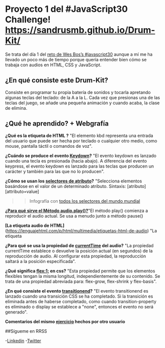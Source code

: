 # Proyecto 1 del #JavaScript30 Challenge! https://sandrusmb.github.io/Drum-Kit/

Se trata del día 1 del [reto de Wes Bos’s #javascript30](https://javascript30.com/) aunque a mí me ha llevado un poco más de tiempo porque quería entender bien cómo se trabaja con audios en HTML, CSS y JavaScript.

## ¿En qué consiste este Drum-Kit?

Consiste en programar tu propia batería de sonidos y tocarla apretando algunas teclas del teclado: de la A a la L. Cada vez que presionas una de las teclas del juego, se añade una pequeña animación y cuando acaba, la clase de elimina. 

## ¿Qué he aprendido? + Webgrafía

**¿Qué es la etiqueta de HTML [<kdb></kdb>](https://www.htmlquick.com/es/reference/tags/kbd.html)?** "El elemento kbd representa una entrada del usuario que puede ser hecha por teclado o cualquier otro medio, como mouse, pantalla táctil o comandos de voz".

**¿Cuándo se produce el evento [Keydown](https://developer.mozilla.org/es/docs/Web/API/Document/keydown_event)?** "El evento keydown es lanzado cuando una tecla es presionada (hacia abajo). A diferencia del evento keypress, el evento keydown es lanzado para las teclas que producen un carácter y también para las que no lo producen".

**¿Cómo se usan los [selectores de atributo](https://developer.mozilla.org/es/docs/Web/CSS/Selectores_CSS)?** "Selecciona elementos basándose en el valor de un determinado atributo.
Sintaxis: [atributo] [attributo=value]

>> Infografía con [todos los selectores del mundo mundial](https://appletree.or.kr/quick_reference_cards/CSS/CSS%20selectors%20cheatsheet.pdf)

[**¿Para qué sirve el Método audio.play()?**](https://www.w3schools.com/jsref/met_audio_play.asp)"El método play() comienza a reproducir el audio actual. Se usa a menudo junto a método pause()

**[La etiqueta audio de HTML]**(https://lenguajehtml.com/p/html/multimedia/etiquetas-html-de-audio) "La etiqueta <audio> de HTML5 especifica una forma estándar de incrustar audio en una página web. Se le pueden añadir atributos de controles de audio, como reproducción, pausa y volumen".

**¿Para qué se usa la propiedad de [currentTime](https://www.w3schools.com/jsref/prop_audio_currenttime.asp) del audio?** "La propiedad currentTime establece o devuelve la posición actual (en segundos) de la reproducción de audio. Al configurar esta propiedad, la reproducción saltará a la posición especificada".

**¿Qué significa [flex:1;](https://www.w3schools.com/cssref/css3_pr_flex.asp) en css?** "Esta propiedad permite que los elementos flexibles tengan la misma longitud, independientemente de su contenido. Se trata de una propiedad abreviada para: flex-grow, flex-shrink y flex-basis".

**¿En qué consiste el evento [transitionend](https://developer.mozilla.org/es/docs/Web/Events/transitionend)?** "El evento transitionend es lanzado cuando una transición CSS se ha completado. Si la transición es eliminada antes de haberse completado, como cuando transition-property es eliminado o display se establece a "none", entonces el evento no será generado".

**Comentarios del mismo [ejercicio](https://thigpendesigns.com/coding/code-javascript-challenge-drumkit) hechos por otro usuario**


##Sígueme en RRSS

-[Linkedin](https://www.linkedin.com/in/sandramartinbartolome/)
-[Twitter](https://twitter.com/by_sandrusmb)
